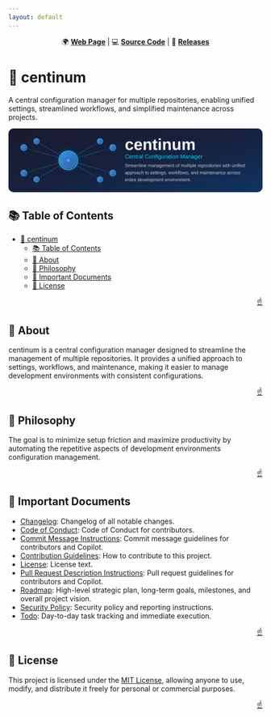 ```yaml
---
layout: default
---
```


<!-- markdownlint-disable MD024 MD033 MD041 -->

<a id="top"></a>

<div align=center>

<p>
  🌍 <strong><a href="https://imfsiddiqui.github.io/{{ site.repository_name }}">Web Page</a></strong>
  |
  💻 <strong><a href="https://github.com/imfsiddiqui/{{ site.repository_name }}">Source Code</a></strong>
  |
  🚀 <strong><a href="https://github.com/imfsiddiqui/{{ site.repository_name }}/releases">Releases</a></strong>
</p>

</div>

# 🧠 centinum

A central configuration manager for multiple repositories, enabling unified settings, streamlined workflows, and simplified maintenance across projects.

<div align="center">
  <img
    src="./assets/images/centinum-banner-wide.svg"
    style="border-radius: 10px"
    alt="centinum project banner"
  />
</div>

## 📚 Table of Contents

- [🧠 centinum](#-centinum)
  - [📚 Table of Contents](#-table-of-contents)
  - [📌 About](#-about)
  - [🧘 Philosophy](#-philosophy)
  - [📄 Important Documents](#-important-documents)
  - [📜 License](#-license)

<p align="right"><a href="#top">☝️</a></p>

## 📌 About

centinum is a central configuration manager designed to streamline the management of multiple repositories. It provides a unified approach to settings, workflows, and maintenance, making it easier to manage development environments with consistent configurations.

<p align="right"><a href="#top">☝️</a></p>

## 🧘 Philosophy

The goal is to minimize setup friction and maximize productivity by automating the repetitive aspects of development environments configuration management.

<p align="right"><a href="#top">☝️</a></p>

## 📄 Important Documents

- [Changelog](https://github.com/imfsiddiqui/centinum/blob/main/docs/CHANGELOG.md): Changelog of all notable changes.
- [Code of Conduct](https://github.com/imfsiddiqui/centinum/blob/main/docs/CODE-OF-CONDUCT.md): Code of Conduct for contributors.
- [Commit Message Instructions](https://github.com/imfsiddiqui/centinum/blob/main/.github/copilot/commit-message-instructions.md): Commit message guidelines for contributors and Copilot.
- [Contribution Guidelines](https://github.com/imfsiddiqui/centinum/blob/main/docs/CONTRIBUTING.md): How to contribute to this project.
- [License](https://github.com/imfsiddiqui/centinum/blob/main/LICENSE.md): License text.
- [Pull Request Description Instructions](https://github.com/imfsiddiqui/centinum/blob/main/.github/copilot/pull-request-description-instructions.md): Pull request guidelines for contributors and Copilot.
- [Roadmap](https://github.com/imfsiddiqui/centinum/blob/main/docs/ROADMAP.md): High-level strategic plan, long-term goals, milestones, and overall project vision.
- [Security Policy](https://github.com/imfsiddiqui/centinum/blob/main/docs/SECURITY.md): Security policy and reporting instructions.
- [Todo](https://github.com/imfsiddiqui/centinum/blob/main/docs/TODO.md): Day-to-day task tracking and immediate execution.

<p align="right"><a href="#top">☝️</a></p>

## 📜 License

This project is licensed under the [MIT License](https://github.com/imfsiddiqui/centinum/blob/main/LICENSE.md), allowing anyone to use, modify, and distribute it freely for personal or commercial purposes.

<p align="right"><a href="#top">☝️</a></p>
